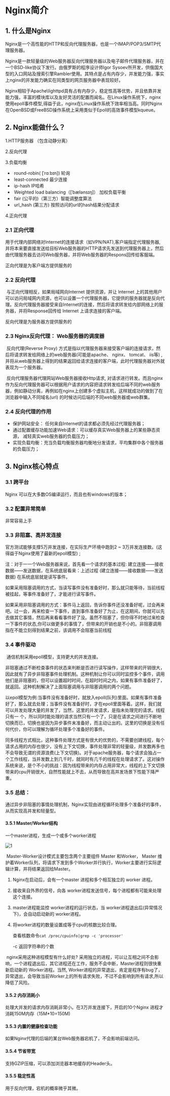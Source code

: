 # Nginx简介

## 1. 什么是Nginx

​     Nginx是一个高性能的HTTP和反向代理服务器，也是一个IMAP/POP3/SMTP代理服务器。

​     Nginx是一款轻量级的Web服务器反向代理服务器以及电子邮件代理服务器，并在一个BSD-like协议下发行。由俄罗斯的程序设计师lgor Sysoev所开发，供俄国大型的入口网站及搜索引擎Rambler使用。其特点是占有内存少，并发能力强，事实上nginx的并发能力确实在同类型的网页服务器中表现较好。

​     Nginx相较于Apache\lighttpd具有占有内存少，稳定性高等优势，并且依靠并发能力强，丰富的模块库以及友好灵活的配置而闻名。在Linux操作系统下，nginx使用epoll事件模型,得益于此，nginx在Linux操作系统下效率相当高。同时Nginx在OpenBSD或FreeBSD操作系统上采用类似于Epoll的高效事件模型kqueue。

## 2. Nginx能做什么？

1.HTTP服务器 （包含动静分离）

2.反向代理

3.负载均衡

- ​    round-robin( [ˈrɑːbɪn]) 轮询
- ​    least-connected 最少连接
- ​    ip-hash    IP哈希
- ​    Weighted load balancing（[ˈbælənsɪŋ]） 加权负载平衡 
- ​    fair (公平的)（第三方）智能调整度算法
- ​    url_hash (第三方) 按照访问的url的hash结果分配请求

4.正向代理

### 2.1 正向代理

​		用于代理内部网络对Internet的连接请求（如VPN/NAT),客户端指定代理服务器,并将本来要直接发送给目标Web服务器的HTTP请求先发送到代理服务器上，然后由代理服务器去访问Web服务器，并将Web服务器的Respons回传给客服端。

正向代理是为客户端方提供服务的

### 2.2 反向代理

​		与正向代理相反，如果局域网向Internet 提供资源，并让 lnternet 上的其他用户可以访问局域网内资源，也可以设置一个代理服务器，它提供的服务器就是反向代理。反向代理服务器接受来自Internet的连接，然后将请求转发给内部网络上的服务器，并将Response回传给 lnternet 上请求连接的客户端。

反向代理是为服务器方提供服务的

### 2.3 Nginx反向代理： Web服务器的调度器

​		反向代理(Reverse Proxy) 方式是指以代理服务器来接受客户端的连接请求，然后将请求转发给网络上的web服务器(可能是apache、 nginx、 tomcat、 iis等) , 并将从web服务器上得到的结果返回给请求连接的客户端，此时代理服务器对外就表现为一个服务器。

​		反向代理服务器代理网站Web服务器接收Http请求, 对请求进行转发。而且nginx作为反向代理服务器可以根据用户请求的内容把请求转发给后端不同的web服务器，例如静动分离，再例如在nginx上创建多个虚拟主机，这样就成功的做到了在浏览器中输入不同域名(url)  的时候访问后端的不同web服务器或web群集。

### 2.4 反向代理的作用

- 保护网站安全： 任何来自Internet的请求都必须先经过代理服务器；
- 通过配置缓存功能加速Web请求：可以缓存真实Web服务器上的某些静态资源， 减轻真实web服务器的负载压力；
- 实现负载均衡：充当负载均衡服务器均衡地分发请求，平均集群中各个服务器的负载压力；

## 3. Nginx核心特点

### 3.1 跨平台

Nginx 可以在大多数OS编译运行，而且也有windows的版本；

### 3.2 配置异常简单

非常容易上手

### 3.3 非阻塞、高并发连接

官方测试能够支撑5万并发连接，在实际生产环境中跑到2 ~ 3万并发连接数。(这得益于Nginx使用了最新的epoll模型) ;

注：对于一一个Web服务器来说，首先看一个请求的基本过程: 建立连接——接收数据——发送数据，在系统底层看来：上述过程 (建立连接——接收数据——发送数据) 在系统底层就是读写事件。

如果采用阻塞调用的方式，当读写事件没有准备好时，那么就只能等待，当前线程被挂起，等事件准备好了，才能进行读写事件。

如果采用非阻塞调用的方式：事件马上返回，告诉你事件还没准备好呢，过会再来吧。过一会，再来检查一下事件，直到事件准备好了为止，在这期间，你就可以先去做其它事情，然后再来看看事件好了没。虽然不阻塞了，但你得不时地过来检查一下事件的状态,你可以做更多的事情了，但带来的开销也是不小的。非阻塞调用指在不能立刻得到结果之前，该调用不会阻塞当前线程

### 3.4 事件驱动

​       通信机制采用epoll模型，支持更大的并发连接。

​      非阻塞通过不断检查事件的状态来判断是否进行读写操作，这样带来的开销很大，因此就有了异步非阻塞事件处理机制。这种机制让你可以同时监控多个事件，调用他们是非阻塞的，但可以设置超时时间，在超时时间之内，如果有事件准备好了，就返回。这种机制解决了上面阻塞调用与非阻塞调用的两个问题。

​       以epol模型为例:当事件没有准备好时，就放入epoll(队列)里面。如果有事件准备好了，那么就去处理；当事件没有准备好时，才在epoll里面等着。这样，我们就可以并发处理大量的并发了，当然，这里的并发请求，是指未处理完的请求。线程只有一 个，所以同时能处理的请求当然只有一个了，只是在请求之间进行不断地切换而已，切换也是因为异步事件末准备好，而主动让出的。这里的切换是没有任何代价，你可以理解为循环处理多个准备好的事件。

​      同多线程方式相比，这种事件处理方式是有很大的优势的，不需要创建线程，每个请求占用的内存也很少，没有上下文切换，事件处理非常的轻量级，并发数再多也不会导致无谓的资源浪费(上下文切换)。对于apache服务器，每个请求会独占一个工作线程，当并发数上到几千时，就同时有几千的线程在处理请求了。这对操作系统来说，是个不小的挑战：因为线程带来的内存占用非常大，线程的上下文切换带来的cpu开销很大，自然性能就上不去，从而导致在高并发场景下性能下降严重。

### 3.5 总结：

通过异步非阻塞的事情处理机制，Nginx实现由进程循环处理多个准备好的事件，从而实现高并发和轻量型。



#### 3.5.1 Master/Worker结构

 一个master进程，生成一个或多个worker进程

![1](https://pic-onemue-cn.oss-cn-beijing.aliyuncs.com/docs/onemue1647249754q4BgtL.png)

​      Master-Worker设计模式主要包含两个主要组件 Master 和Worker， Master 维护着Worker队列，将请求下发到多个Worker并行执行，Worker主要进行实际逻辑计算，并将结果返回给Master。
1. Nginx在启动后，会有一个master 进程和多个相互独立的 worker 进程。

2. 接收来自外界的信号，向各 worker进程发送信号，每个进程都有可能来处理这个连接。

3. master进程能监控 worker进程的运行状态，当 worker进程退出后(异常情况下)，会自动启动新的 worker进程。

4. 将worker进程的数量设置成等于cpu的核数比较合理。

   查看核数命令`cat /proc/cpuinfo|grep -c 'processor'`

   -c 返回字符串的个数

​     nginx采用这种进程模型有什么好处? 采用独立的进程，可以让互相之间不会影响，一个进程退出后，其它进程还在工作，服务不会中断，Master进程则很快重新启动新的 Worker进程。当然, Worker进程的异常退出，肯定是程序有bug了，异常退出，会导致当前Worker上的所有请求失败，不过不会影响到所有请求,所以降低了风险。

#### 3.5.2 内存消耗小

处理大并发的请求内存消耗非常小。在3万并发连接下，开启的10个Nginx 进程才消耗150M内存（15M*10=150M)

#### 3.5.3 内置的健康检查功能

如果Nginx代理的后端的某台Web服务器宕机了，不会影响前端访问。

#### 3.5.4 节省带宽

支持GZIP压缩，可以添加浏览器本地缓存的Header头。

#### 3.5.5 稳定性高

用于反向代理，宕机的概率微乎其微。